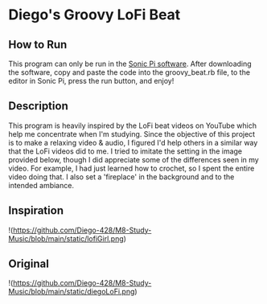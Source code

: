 # Diego's Groovy LoFi Beat

## How to Run
This program can only be run in the [Sonic Pi software](https://sonic-pi.net/). After downloading the software, copy and paste the code into the groovy_beat.rb file, to the editor in Sonic Pi, press the run button, and enjoy!

## Description
This program is heavily inspired by the LoFi beat videos on YouTube which help me concentrate when I'm studying. Since the objective of this project is to make a relaxing video & audio, I figured I'd help others in a similar way that the LoFi videos did to me. I tried to imitate the setting in the image provided below, though I did appreciate some of the differences seen in my video. For example, I had just learned how to crochet, so I spent the entire video doing that. I also set a 'fireplace' in the background and to the intended ambiance. 

## Inspiration
!(https://github.com/Diego-428/M8-Study-Music/blob/main/static/lofiGirl.png)

## Original
!(https://github.com/Diego-428/M8-Study-Music/blob/main/static/diegoLoFi.png)

